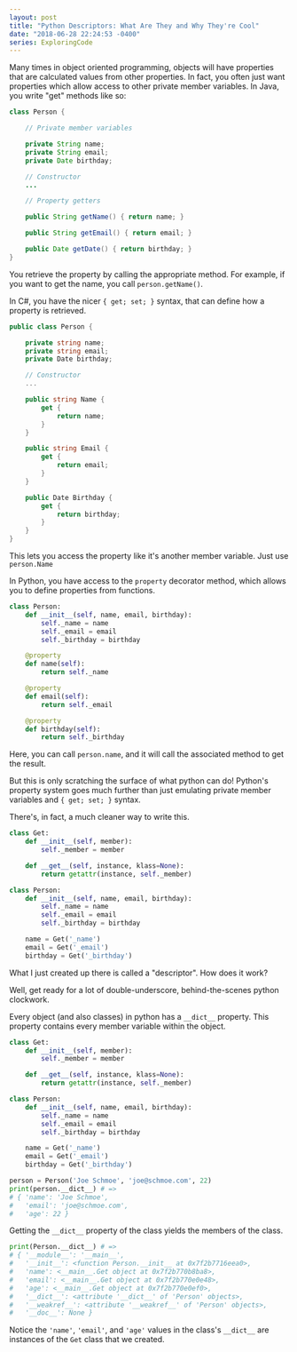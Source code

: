 ```yaml
---
layout: post
title: "Python Descriptors: What Are They and Why They're Cool"
date: "2018-06-28 22:24:53 -0400"
series: ExploringCode
---
```


Many times in object oriented programming, objects will have properties that are calculated values from other properties. In fact, you often just want properties which allow access to other private member variables. In Java, you write "get" methods like so:

```java
class Person {

    // Private member variables

    private String name;
    private String email;
    private Date birthday;

    // Constructor
    ...

    // Property getters

    public String getName() { return name; }

    public String getEmail() { return email; }

    public Date getDate() { return birthday; }
}
```

You retrieve the property by calling the appropriate method. For example, if you want to get the name, you call `person.getName()`.

In C#, you have the nicer `{ get; set; }` syntax, that can define how a property is retrieved.

```csharp
public class Person {

    private string name;
    private string email;
    private Date birthday;

    // Constructor
    ...

    public string Name {
        get {
            return name;
        }
    }

    public string Email {
        get {
            return email;
        }
    }

    public Date Birthday {
        get {
            return birthday;
        }
    }
}
```

This lets you access the property like it's another member variable. Just use `person.Name`

In Python, you have access to the `property` decorator method, which allows you to define properties from functions.

```python
class Person:
    def __init__(self, name, email, birthday):
        self._name = name
        self._email = email
        self._birthday = birthday

    @property
    def name(self):
        return self._name

    @property
    def email(self):
        return self._email

    @property
    def birthday(self):
        return self._birthday
```

Here, you can call `person.name`, and it will call the associated method to get the result.

But this is only scratching the surface of what python can do! Python's property system goes much further than just emulating private member variables and `{ get; set; }` syntax.

There's, in fact, a much cleaner way to write this.

```python
class Get:
    def __init__(self, member):
        self._member = member

    def __get__(self, instance, klass=None):
        return getattr(instance, self._member)

class Person:
    def __init__(self, name, email, birthday):
        self._name = name
        self._email = email
        self._birthday = birthday

    name = Get('_name')
    email = Get('_email')
    birthday = Get('_birthday')
```

What I just created up there is called a "descriptor". How does it work?

Well, get ready for a lot of double-underscore, behind-the-scenes python clockwork.

Every object (and also classes) in python has a `__dict__` property. This property contains every member variable within the object.

```python
class Get:
    def __init__(self, member):
        self._member = member

    def __get__(self, instance, klass=None):
        return getattr(instance, self._member)

class Person:
    def __init__(self, name, email, birthday):
        self._name = name
        self._email = email
        self._birthday = birthday

    name = Get('_name')
    email = Get('_email')
    birthday = Get('_birthday')

person = Person('Joe Schmoe', 'joe@schmoe.com', 22)
print(person.__dict__) # =>
# { 'name': 'Joe Schmoe',
#   'email': 'joe@schmoe.com',
#   'age': 22 }
```

Getting the `__dict__` property of the class yields the members of the class.

```python
print(Person.__dict__) # =>
# { '__module__': '__main__',
#   '__init__': <function Person.__init__ at 0x7f2b7716eea0>,
#   'name': <__main__.Get object at 0x7f2b770b8ba8>,
#   'email': <__main__.Get object at 0x7f2b770e0e48>,
#   'age': <__main__.Get object at 0x7f2b770e0ef0>,
#   '__dict__': <attribute '__dict__' of 'Person' objects>,
#   '__weakref__': <attribute '__weakref__' of 'Person' objects>,
#   '__doc__': None }
```

Notice the `'name'`, `'email'`, and `'age'` values in the class's `__dict__` are instances of the `Get` class that we created.
